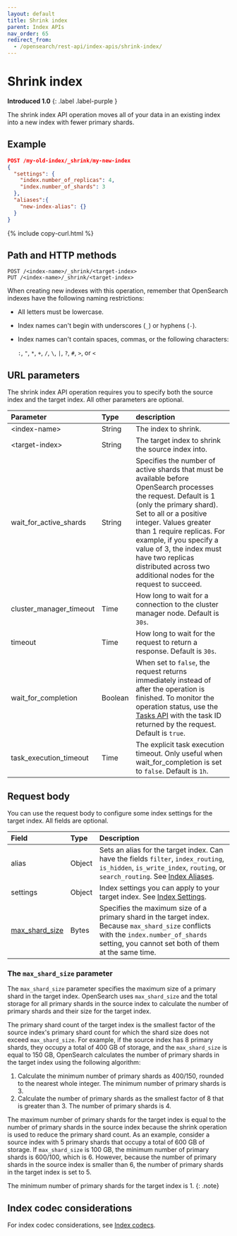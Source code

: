 ```yaml
---
layout: default
title: Shrink index
parent: Index APIs
nav_order: 65
redirect_from:
  - /opensearch/rest-api/index-apis/shrink-index/
---
```


# Shrink index

**Introduced 1.0**
{: .label .label-purple }

The shrink index API operation moves all of your data in an existing index into a new index with fewer primary shards.

## Example

```json
POST /my-old-index/_shrink/my-new-index
{
  "settings": {
    "index.number_of_replicas": 4,
    "index.number_of_shards": 3
  },
  "aliases":{
    "new-index-alias": {}
  }
}
```

{% include copy-curl.html %}

## Path and HTTP methods

```
POST /<index-name>/_shrink/<target-index>
PUT /<index-name>/_shrink/<target-index>
```

When creating new indexes with this operation, remember that OpenSearch indexes have the following naming restrictions:

- All letters must be lowercase.
- Index names can't begin with underscores (`_`) or hyphens (`-`).
- Index names can't contain spaces, commas, or the following characters:

  `:`, `"`, `*`, `+`, `/`, `\`, `|`, `?`, `#`, `>`, or `<`

## URL parameters

The shrink index API operation requires you to specify both the source index and the target index. All other parameters are optional.

| Parameter               | Type    | description                                                                                                                                                                                                                                                                                                                                                           |
| :---------------------- | :------ | :-------------------------------------------------------------------------------------------------------------------------------------------------------------------------------------------------------------------------------------------------------------------------------------------------------------------------------------------------------------------- |
| &lt;index-name&gt;      | String  | The index to shrink.                                                                                                                                                                                                                                                                                                                                                  |
| &lt;target-index&gt;    | String  | The target index to shrink the source index into.                                                                                                                                                                                                                                                                                                                     |
| wait_for_active_shards  | String  | Specifies the number of active shards that must be available before OpenSearch processes the request. Default is 1 (only the primary shard). Set to all or a positive integer. Values greater than 1 require replicas. For example, if you specify a value of 3, the index must have two replicas distributed across two additional nodes for the request to succeed. |
| cluster_manager_timeout | Time    | How long to wait for a connection to the cluster manager node. Default is `30s`.                                                                                                                                                                                                                                                                                      |
| timeout                 | Time    | How long to wait for the request to return a response. Default is `30s`.                                                                                                                                                                                                                                                                                              |
| wait_for_completion     | Boolean | When set to `false`, the request returns immediately instead of after the operation is finished. To monitor the operation status, use the [Tasks API]({{site.url}}{{site.baseurl}}/api-reference/tasks/) with the task ID returned by the request. Default is `true`.                                                                                                 |
| task_execution_timeout  | Time    | The explicit task execution timeout. Only useful when wait_for_completion is set to `false`. Default is `1h`.                                                                                                                                                                                                                                                         |

## Request body

You can use the request body to configure some index settings for the target index. All fields are optional.

| Field                                           | Type   | Description                                                                                                                                                                                                                            |
| :---------------------------------------------- | :----- | :------------------------------------------------------------------------------------------------------------------------------------------------------------------------------------------------------------------------------------- |
| alias                                           | Object | Sets an alias for the target index. Can have the fields `filter`, `index_routing`, `is_hidden`, `is_write_index`, `routing`, or `search_routing`. See [Index Aliases]({{site.url}}{{site.baseurl}}/api-reference/alias/#request-body). |
| settings                                        | Object | Index settings you can apply to your target index. See [Index Settings]({{site.url}}{{site.baseurl}}/im-plugin/index-settings/).                                                                                                       |
| [max_shard_size](#the-max_shard_size-parameter) | Bytes  | Specifies the maximum size of a primary shard in the target index. Because `max_shard_size` conflicts with the `index.number_of_shards` setting, you cannot set both of them at the same time.                                         |

### The `max_shard_size` parameter

The `max_shard_size` parameter specifies the maximum size of a primary shard in the target index. OpenSearch uses `max_shard_size` and the total storage for all primary shards in the source index to calculate the number of primary shards and their size for the target index.

The primary shard count of the target index is the smallest factor of the source index's primary shard count for which the shard size does not exceed `max_shard_size`. For example, if the source index has 8 primary shards, they occupy a total of 400 GB of storage, and the `max_shard_size` is equal to 150 GB, OpenSearch calculates the number of primary shards in the target index using the following algorithm:

1. Calculate the minimum number of primary shards as 400/150, rounded to the nearest whole integer. The minimum number of primary shards is 3.
1. Calculate the number of primary shards as the smallest factor of 8 that is greater than 3. The number of primary shards is 4.

The maximum number of primary shards for the target index is equal to the number of primary shards in the source index because the shrink operation is used to reduce the primary shard count. As an example, consider a source index with 5 primary shards that occupy a total of 600 GB of storage. If `max_shard_size` is 100 GB, the minimum number of primary shards is 600/100, which is 6. However, because the number of primary shards in the source index is smaller than 6, the number of primary shards in the target index is set to 5.

The minimum number of primary shards for the target index is 1.
{: .note}

## Index codec considerations

For index codec considerations, see [Index codecs]({{site.url}}{{site.baseurl}}/im-plugin/index-codecs/#splits-and-shrinks).

